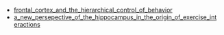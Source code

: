- [frontal_cortex_and_the_hierarchical_control_of_behavior](frontal_cortex_and_the_hierarchical_control_of_behavior.html)
- [a_new_persepective_of_the_hippocampus_in_the_origin_of_exercise_interactions](a_new_persepective_of_the_hippocampus_in_the_origin_of_exercise_interactions.html)


